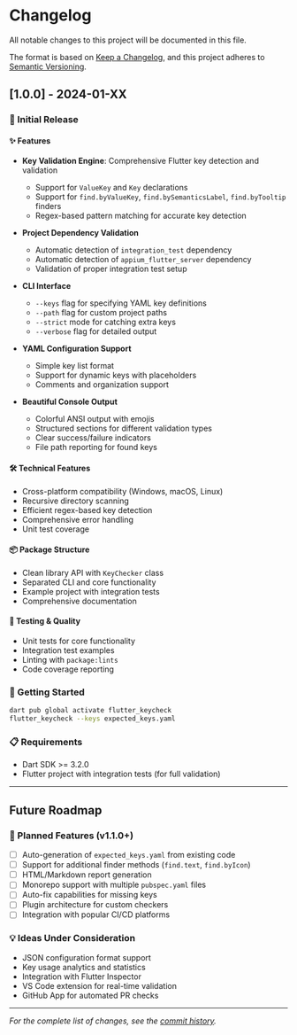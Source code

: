 # Changelog

All notable changes to this project will be documented in this file.

The format is based on [Keep a Changelog](https://keepachangelog.com/en/1.0.0/),
and this project adheres to [Semantic Versioning](https://semver.org/spec/v2.0.0.html).

## [1.0.0] - 2024-01-XX

### 🎉 Initial Release

#### ✨ Features
- **Key Validation Engine**: Comprehensive Flutter key detection and validation
  - Support for `ValueKey` and `Key` declarations
  - Support for `find.byValueKey`, `find.bySemanticsLabel`, `find.byTooltip` finders
  - Regex-based pattern matching for accurate key detection

- **Project Dependency Validation**
  - Automatic detection of `integration_test` dependency
  - Automatic detection of `appium_flutter_server` dependency
  - Validation of proper integration test setup

- **CLI Interface**
  - `--keys` flag for specifying YAML key definitions
  - `--path` flag for custom project paths
  - `--strict` mode for catching extra keys
  - `--verbose` flag for detailed output

- **YAML Configuration Support**
  - Simple key list format
  - Support for dynamic keys with placeholders
  - Comments and organization support

- **Beautiful Console Output**
  - Colorful ANSI output with emojis
  - Structured sections for different validation types
  - Clear success/failure indicators
  - File path reporting for found keys

#### 🛠️ Technical Features
- Cross-platform compatibility (Windows, macOS, Linux)
- Recursive directory scanning
- Efficient regex-based key detection
- Comprehensive error handling
- Unit test coverage

#### 📦 Package Structure
- Clean library API with `KeyChecker` class
- Separated CLI and core functionality
- Example project with integration tests
- Comprehensive documentation

#### 🧪 Testing & Quality
- Unit tests for core functionality
- Integration test examples
- Linting with `package:lints`
- Code coverage reporting

### 🚀 Getting Started
```bash
dart pub global activate flutter_keycheck
flutter_keycheck --keys expected_keys.yaml
```

### 📋 Requirements
- Dart SDK >= 3.2.0
- Flutter project with integration tests (for full validation)

---

## Future Roadmap

### 🔮 Planned Features (v1.1.0+)
- [ ] Auto-generation of `expected_keys.yaml` from existing code
- [ ] Support for additional finder methods (`find.text`, `find.byIcon`)
- [ ] HTML/Markdown report generation
- [ ] Monorepo support with multiple `pubspec.yaml` files
- [ ] Auto-fix capabilities for missing keys
- [ ] Plugin architecture for custom checkers
- [ ] Integration with popular CI/CD platforms

### 💡 Ideas Under Consideration
- JSON configuration format support
- Key usage analytics and statistics
- Integration with Flutter Inspector
- VS Code extension for real-time validation
- GitHub App for automated PR checks

---

*For the complete list of changes, see the [commit history](https://github.com/1nk1/flutter_keycheck/commits/main).*
